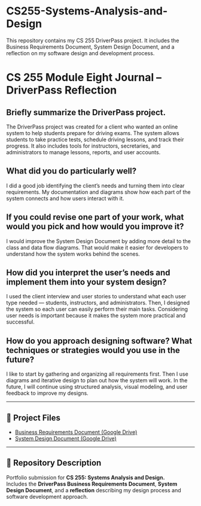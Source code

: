 # CS255-Systems-Analysis-and-Design
This repository contains my CS 255 DriverPass project.  It includes the Business Requirements Document, System Design Document, and a reflection  on my software design and development process.

# CS 255 Module Eight Journal – DriverPass Reflection

## Briefly summarize the DriverPass project.
The DriverPass project was created for a client who wanted an online system to help students prepare for driving exams. The system allows students to take practice tests, schedule driving lessons, and track their progress. It also includes tools for instructors, secretaries, and administrators to manage lessons, reports, and user accounts.

## What did you do particularly well?
I did a good job identifying the client’s needs and turning them into clear requirements. My documentation and diagrams show how each part of the system connects and how users interact with it.

## If you could revise one part of your work, what would you pick and how would you improve it?
I would improve the System Design Document by adding more detail to the class and data flow diagrams. That would make it easier for developers to understand how the system works behind the scenes.

## How did you interpret the user’s needs and implement them into your system design?
I used the client interview and user stories to understand what each user type needed — students, instructors, and administrators. Then, I designed the system so each user can easily perform their main tasks. Considering user needs is important because it makes the system more practical and successful.

## How do you approach designing software? What techniques or strategies would you use in the future?
I like to start by gathering and organizing all requirements first. Then I use diagrams and iterative design to plan out how the system will work. In the future, I will continue using structured analysis, visual modeling, and user feedback to improve my designs.

---

## 📁 Project Files
- [Business Requirements Document (Google Drive)](https://docs.google.com/document/d/1ghm9jtuP_6vqim-iGsx83-H-2kHf2Cjr/edit?usp=drive_link&ouid=100691727723251783688&rtpof=true&sd=true)
- [System Design Document (Google Drive)](https://docs.google.com/document/d/1r26lFRYwOFM5aLqL8qJsFucIpuJQajpP/edit?usp=drive_link&ouid=100691727723251783688&rtpof=true&sd=true)

---

## 🧭 Repository Description
Portfolio submission for **CS 255: Systems Analysis and Design.**  
Includes the **DriverPass Business Requirements Document**, **System Design Document**, and a **reflection** describing my design process and software development approach.
